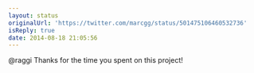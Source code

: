 ```yaml
---
layout: status
originalUrl: 'https://twitter.com/marcgg/status/501475106460532736'
isReply: true
date: 2014-08-18 21:05:56
---
```


@raggi Thanks for the time you spent on this project!
